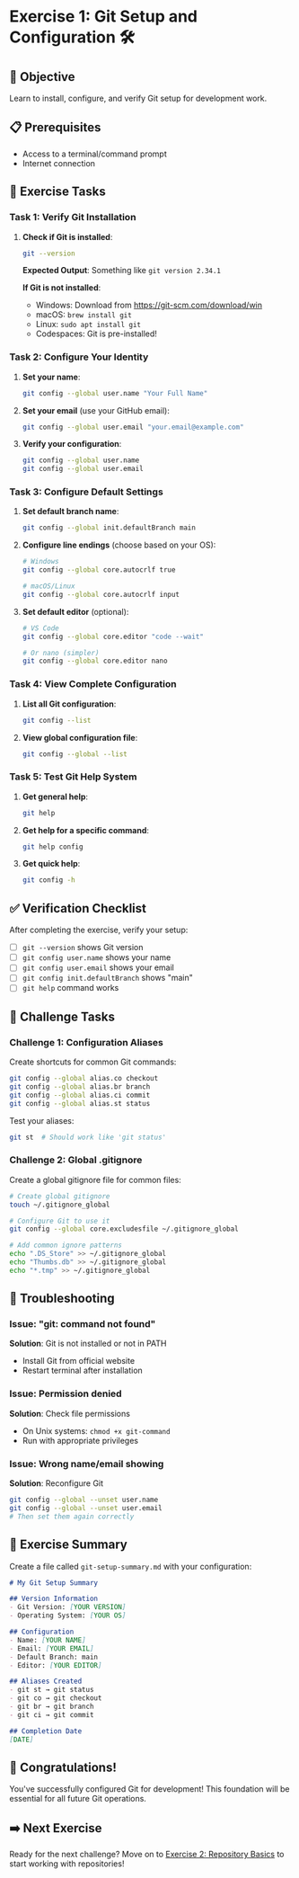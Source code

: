 # Exercise 1: Git Setup and Configuration 🛠️

## 🎯 Objective
Learn to install, configure, and verify Git setup for development work.

## 📋 Prerequisites
- Access to a terminal/command prompt
- Internet connection

## 🚀 Exercise Tasks

### Task 1: Verify Git Installation

1. **Check if Git is installed**:
   ```bash
   git --version
   ```
   
   **Expected Output**: Something like `git version 2.34.1`
   
   **If Git is not installed**:
   - Windows: Download from https://git-scm.com/download/win
   - macOS: `brew install git`
   - Linux: `sudo apt install git`
   - Codespaces: Git is pre-installed!

### Task 2: Configure Your Identity

1. **Set your name**:
   ```bash
   git config --global user.name "Your Full Name"
   ```

2. **Set your email** (use your GitHub email):
   ```bash
   git config --global user.email "your.email@example.com"
   ```

3. **Verify your configuration**:
   ```bash
   git config --global user.name
   git config --global user.email
   ```

### Task 3: Configure Default Settings

1. **Set default branch name**:
   ```bash
   git config --global init.defaultBranch main
   ```

2. **Configure line endings** (choose based on your OS):
   ```bash
   # Windows
   git config --global core.autocrlf true
   
   # macOS/Linux
   git config --global core.autocrlf input
   ```

3. **Set default editor** (optional):
   ```bash
   # VS Code
   git config --global core.editor "code --wait"
   
   # Or nano (simpler)
   git config --global core.editor nano
   ```

### Task 4: View Complete Configuration

1. **List all Git configuration**:
   ```bash
   git config --list
   ```

2. **View global configuration file**:
   ```bash
   git config --global --list
   ```

### Task 5: Test Git Help System

1. **Get general help**:
   ```bash
   git help
   ```

2. **Get help for a specific command**:
   ```bash
   git help config
   ```

3. **Get quick help**:
   ```bash
   git config -h
   ```

## ✅ Verification Checklist

After completing the exercise, verify your setup:

- [ ] `git --version` shows Git version
- [ ] `git config user.name` shows your name
- [ ] `git config user.email` shows your email
- [ ] `git config init.defaultBranch` shows "main"
- [ ] `git help` command works

## 🎯 Challenge Tasks

### Challenge 1: Configuration Aliases
Create shortcuts for common Git commands:

```bash
git config --global alias.co checkout
git config --global alias.br branch
git config --global alias.ci commit
git config --global alias.st status
```

Test your aliases:
```bash
git st  # Should work like 'git status'
```

### Challenge 2: Global .gitignore
Create a global gitignore file for common files:

```bash
# Create global gitignore
touch ~/.gitignore_global

# Configure Git to use it
git config --global core.excludesfile ~/.gitignore_global

# Add common ignore patterns
echo ".DS_Store" >> ~/.gitignore_global
echo "Thumbs.db" >> ~/.gitignore_global
echo "*.tmp" >> ~/.gitignore_global
```

## 🐛 Troubleshooting

### Issue: "git: command not found"
**Solution**: Git is not installed or not in PATH
- Install Git from official website
- Restart terminal after installation

### Issue: Permission denied
**Solution**: Check file permissions
- On Unix systems: `chmod +x git-command`
- Run with appropriate privileges

### Issue: Wrong name/email showing
**Solution**: Reconfigure Git
```bash
git config --global --unset user.name
git config --global --unset user.email
# Then set them again correctly
```

## 📝 Exercise Summary

Create a file called `git-setup-summary.md` with your configuration:

```markdown
# My Git Setup Summary

## Version Information
- Git Version: [YOUR VERSION]
- Operating System: [YOUR OS]

## Configuration
- Name: [YOUR NAME]
- Email: [YOUR EMAIL]
- Default Branch: main
- Editor: [YOUR EDITOR]

## Aliases Created
- git st → git status
- git co → git checkout
- git br → git branch
- git ci → git commit

## Completion Date
[DATE]
```

## 🎉 Congratulations!

You've successfully configured Git for development! This foundation will be essential for all future Git operations.

## ➡️ Next Exercise

Ready for the next challenge? Move on to [Exercise 2: Repository Basics](./exercise-02.md) to start working with repositories!
